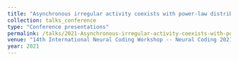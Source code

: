 ```yaml
---
title: "Asynchronous irregular activity coexists with power-law distributed neuronal avalanches"
collection: talks_conference
type: "Conference presentations"
permalink: /talks/2021-Asynchronous-irregular-activity-coexists-with-power-law-distributed-neuronal-avalanches
venue: "14th International Neural Coding Workshop -- Neural Coding 2021, Online, TO BE DETERMINED"
year: 2021
---
```

